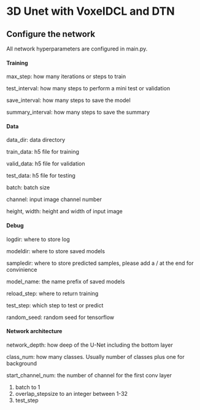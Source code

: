 # 3D Unet with VoxelDCL and DTN
## Configure the network
All network hyperparameters are configured in main.py.

#### Training

max_step: how many iterations or steps to train

test_interval: how many steps to perform a mini test or validation

save_interval: how many steps to save the model

summary_interval: how many steps to save the summary

#### Data

data_dir: data directory

train_data: h5 file for training

valid_data: h5 file for validation

test_data: h5 file for testing

batch: batch size

channel: input image channel number

height, width: height and width of input image

#### Debug

logdir: where to store log

modeldir: where to store saved models

sampledir: where to store predicted samples, please add a / at the end for convinience

model_name: the name prefix of saved models

reload_step: where to return training

test_step: which step to test or predict

random_seed: random seed for tensorflow

#### Network architecture

network_depth: how deep of the U-Net including the bottom layer

class_num: how many classes. Usually number of classes plus one for background

start_channel_num: the number of channel for the first conv layer


1. batch to 1
2. overlap_stepsize to an integer between 1-32
3. test_step